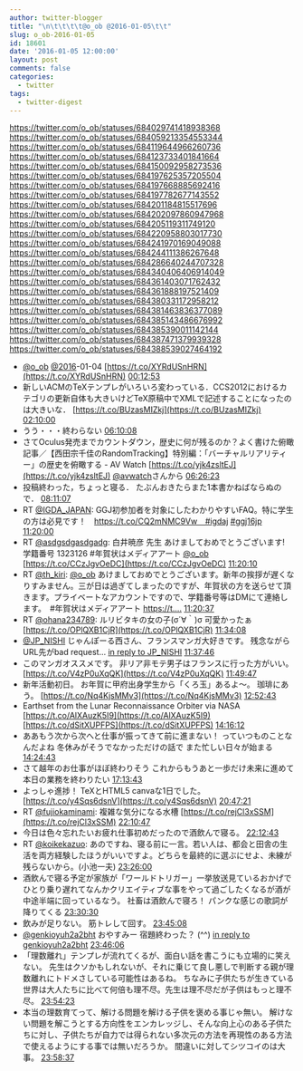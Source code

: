 ```yaml
---
author: twitter-blogger
title: "\n\t\t\t\t@o_ob @2016-01-05\t\t"
slug: o_ob-2016-01-05
id: 18601
date: '2016-01-05 12:00:00'
layout: post
comments: false
categories:
  - twitter
tags:
  - twitter-digest
---
```


https://twitter.com/o_ob/statuses/684029741418938368 https://twitter.com/o_ob/statuses/684059213354553344 https://twitter.com/o_ob/statuses/684119644966260736 https://twitter.com/o_ob/statuses/684123733401841664 https://twitter.com/o_ob/statuses/684150092958273536 https://twitter.com/o_ob/statuses/684197625357205504 https://twitter.com/o_ob/statuses/684197668885692416 https://twitter.com/o_ob/statuses/684197782677143552 https://twitter.com/o_ob/statuses/684201184815517696 https://twitter.com/o_ob/statuses/684202097860947968 https://twitter.com/o_ob/statuses/684205119311749120 https://twitter.com/o_ob/statuses/684220958803017730 https://twitter.com/o_ob/statuses/684241970169049088 https://twitter.com/o_ob/statuses/684244111386267648 https://twitter.com/o_ob/statuses/684286640244707328 https://twitter.com/o_ob/statuses/684340406406914049 https://twitter.com/o_ob/statuses/684361403071762432 https://twitter.com/o_ob/statuses/684361888197521409 https://twitter.com/o_ob/statuses/684380331172958212 https://twitter.com/o_ob/statuses/684381463836377089 https://twitter.com/o_ob/statuses/684385143486676992 https://twitter.com/o_ob/statuses/684385390011142144 https://twitter.com/o_ob/statuses/684387471379939328 https://twitter.com/o_ob/statuses/684388539027464192  

*   [@o_ob](https://twitter.com/o_ob) [@2016](https://twitter.com/2016)-01-04 [https://t.co/XYRdUSnHRN](https://t.co/XYRdUSnHRN) [00:12:53](https://twitter.com/o_ob/statuses/684029741418938368)
*   新しいACMのTeXテンプレがいろいろ変わっている．CCS2012におけるカテゴリの更新自体も大きいけどTeX原稿中でXMLで記述することになったのは大きいな． [https://t.co/BUzasMIZkj](https://t.co/BUzasMIZkj) [02:10:00](https://twitter.com/o_ob/statuses/684059213354553344)
*   うう・・・終わらない [06:10:08](https://twitter.com/o_ob/statuses/684119644966260736)
*   さてOculus発売までカウントダウン，歴史に何が残るのか？よく書けた俯瞰記事／【西田宗千佳のRandomTracking】特別編：「バーチャルリアリティー」の歴史を俯瞰する - AV Watch [https://t.co/yjk4zsltEJ](https://t.co/yjk4zsltEJ) [@avwatch](https://twitter.com/avwatch)さんから [06:26:23](https://twitter.com/o_ob/statuses/684123733401841664)
*   投稿終わった，ちょっと寝る． たぶんおきたらまた1本書かねばならぬので． [08:11:07](https://twitter.com/o_ob/statuses/684150092958273536)
*   RT [@IGDA_JAPAN](https://twitter.com/IGDA_JAPAN): GGJ初参加者を対象にしたわかりやすいFAQ。特に学生の方は必見です！　https://t.co/CQ2mNMC9Vw　#igdaj [#ggj16jp](https://twitter.com/search?q=%23ggj16jp&src=hash) [11:20:00](https://twitter.com/o_ob/statuses/684197625357205504)
*   RT [@asdgsdgasdgadg](https://twitter.com/asdgsdgasdgadg): 白井暁彦 先生 あけましておめでとうございます! 学籍番号 1323126 #年賀状はメディアアート [@o_ob](https://twitter.com/o_ob) [https://t.co/CCzJgvOeDC](https://t.co/CCzJgvOeDC) [11:20:10](https://twitter.com/o_ob/statuses/684197668885692416)
*   RT [@th_kiri](https://twitter.com/th_kiri): [@o_ob](https://twitter.com/o_ob) あけましておめでとうございます。新年の挨拶が遅くなりすみません。三が日は過ぎてしまったのですが、年賀状の方を送らせて頂きます。プライベートなアカウントですので、学籍番号等はDMにて連絡します。　#年賀状はメディアアート [https://t.…](https://t.…) [11:20:37](https://twitter.com/o_ob/statuses/684197782677143552)
*   RT [@ohana234789](https://twitter.com/ohana234789): ルリビタキの女の子(σ´∀｀)σ 可愛かったぁ [https://t.co/OPlQXB1CjR](https://t.co/OPlQXB1CjR) [11:34:08](https://twitter.com/o_ob/statuses/684201184815517696)
*   [@JP_NISHI](https://twitter.com/JP_NISHI) じゃんぽーる西さん、フランスマンガ大好きです。 残念ながらURL先がbad request... [in reply to JP_NISHI](https://twitter.com/JP_NISHI/statuses/535418665705811968) [11:37:46](https://twitter.com/o_ob/statuses/684202097860947968)
*   このマンガオススメです。 非リア非モテ男子はフランスに行った方がいい。 [https://t.co/V4zP0uXqQK](https://t.co/V4zP0uXqQK) [11:49:47](https://twitter.com/o_ob/statuses/684205119311749120)
*   新年活動初日。 お年賀に甲府出身学生から「くろ玉」あるよ〜。 珈琲にあう。 [https://t.co/Nq4KjsMMv3](https://t.co/Nq4KjsMMv3) [12:52:43](https://twitter.com/o_ob/statuses/684220958803017730)
*   Earthset from the Lunar Reconnaissance Orbiter via NASA [https://t.co/AlXAuzK5I9](https://t.co/AlXAuzK5I9) [https://t.co/dSitXUPFPS](https://t.co/dSitXUPFPS) [14:16:12](https://twitter.com/o_ob/statuses/684241970169049088)
*   ああもう次から次へと仕事が振ってきて前に進まない！ っていつものことなんだよね 冬休みがそうでなかっただけの話で また忙しい日々が始まる [14:24:43](https://twitter.com/o_ob/statuses/684244111386267648)
*   さて越年のお仕事がほぼ終わりそう これからもうあと一歩だけ未来に進めて本日の業務を終わりたい [17:13:43](https://twitter.com/o_ob/statuses/684286640244707328)
*   よっしゃ進捗！ TeXとHTML5 canvaな1日でした。 [https://t.co/y4Sqs6dsnV](https://t.co/y4Sqs6dsnV) [20:47:21](https://twitter.com/o_ob/statuses/684340406406914049)
*   RT [@fujiokaminami](https://twitter.com/fujiokaminami): 複雑な気分になる水槽 [https://t.co/rejCl3xSSM](https://t.co/rejCl3xSSM) [22:10:47](https://twitter.com/o_ob/statuses/684361403071762432)
*   今日は色々忘れたいお疲れ仕事初めだったので酒飲んで寝る。 [22:12:43](https://twitter.com/o_ob/statuses/684361888197521409)
*   RT [@koikekazuo](https://twitter.com/koikekazuo): あのですね、寝る前に一言。若い人は、都会と田舎の生活を両方経験したほうがいいですよ。どちらを最終的に選ぶにせよ、未練が残らないから。(小池一夫) [23:26:00](https://twitter.com/o_ob/statuses/684380331172958212)
*   酒飲んで寝る予定が家族が「ワールドトリガー」一挙放送見ているおかげでひとり乗り遅れてなんかクリエイティブな事をやって過ごしたくなるが酒が中途半端に回っているなう。 社畜は酒飲んで寝ろ！ パンクな感じの歌詞が降りてくる [23:30:30](https://twitter.com/o_ob/statuses/684381463836377089)
*   飲みが足りない。 筋トレして回す。 [23:45:08](https://twitter.com/o_ob/statuses/684385143486676992)
*   [@genkioyuh2a2bht](https://twitter.com/genkioyuh2a2bht) おやすみー 宿題終わった？ (^^) [in reply to genkioyuh2a2bht](https://twitter.com/genkioyuh2a2bht/statuses/684385130903769088) [23:46:06](https://twitter.com/o_ob/statuses/684385390011142144)
*   「理数離れ」テンプレが流れてくるが、面白い話を書こうにも立場的に笑えない。 先生はクソかもしれないが、それに乗じて良し悪しで判断する親が理数離れにトドメさしている可能性はあるね。 ちなみに子供たちが生きている世界は大人たちに比べて何倍も理不尽。先生は理不尽だが子供はもっと理不尽。 [23:54:23](https://twitter.com/o_ob/statuses/684387471379939328)
*   本当の理数育てって、解ける問題を解ける子供を褒める事じゃ無い。 解けない問題を解こうとする方向性をエンカレッジし、そんな向上心のある子供たちに対し、子供たちが自力では得られない多次元の方法を再現性のある方法で使えるようにする事では無いだろうか。 間違いに対してシツコイのは大事。 [23:58:37](https://twitter.com/o_ob/statuses/684388539027464192)